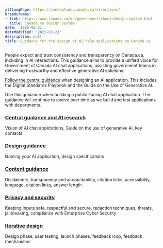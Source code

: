 ```yaml
---
altLangPage: https://conception.canada.ca/directives/
breadcrumbs:
- link: https://www.canada.ca/en/government/about/design-system.html
  title: Canada.ca design system
date: '2025-03-21'
dateModified: '2025-03-21'
description: null
title: Guidance for the design of AI help applications on Canada.ca
---
```


<p>People expect and trust consistency and transparency on Canada.ca, including in AI interactions. This guidance aims to provide a unified voice for Government of Canada AI chat applications, assisting government teams in delivering trustworthy and effective generative AI solutions.</p>

<p><a href="{{ site.url }}/guidance/central-guidance-and-ai-research.html">Follow the central guidance</a> when designing an AI application. This includes the Digital Standards Playbook and the Guide on the Use of Generative AI.</p>

<p>Use this guidance when building a public-facing AI chat application. The guidance will continue to evolve over time as we build and test applications with departments.</p>

<section class="gc-srvinfo">
	<div class="wb-eqht row">
		<div class="col-md-4">
			<h3><a href="{{ site.url }}/guidance/central-guidance-and-ai-research.html">Central guidance and AI research</a></h3>
			<p>Vision of AI chat applications, Guide on the use of generative AI, key contacts</p>
		</div>
		<div class="col-md-4">
			<h3><a href="{{ site.url }}/guidance/design-guidance.html">Design guidance</a></h3>
			<p>Naming your AI application, design specifications</p>
		</div>
		<div class="col-md-4">
			<h3><a href="{{ site.url }}/guidance/content-guidance.html">Content guidance</a></h3>
			<p>Disclaimers, transparency and accountability, citation links, accessibility, language, citation links, answer length</p>
		</div>
		<div class="col-md-4">
			<h3><a href="{{ site.url }}/guidance/privacy-and-security.html">Privacy and security</a></h3>
			<p>Keeping inputs safe, respectful and secure, redaction techniques, threats, jailbreaking, compliance with Enterprise Cyber Security</p>
		</div>
    <div class="col-md-4">
			<h3><a href="{{ site.url }}/guidance/iterative-design.html">Iterative design</a></h3>
			<p>Design phase, user testing, launch phases, feedback loop, feedback mechanisms</p>
		</div>
	</div>
</section>
